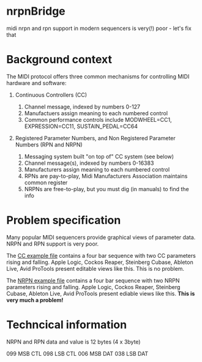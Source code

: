 # nrpnBridge
midi nrpn and rpn support in modern sequencers is very(!) poor - let's fix that

# Background context

The MIDI protocol offers three common mechanisms for controlling MIDI hardware and software:
1. Continuous Controllers (CC)
    1. Channel message, indexed by numbers 0-127
    2. Manufactuers assign meaning to each numbered control
    3. Common performance controls include MODWHEEL=CC1, EXPRESSION=CC11, SUSTAIN_PEDAL=CC64
  
2. Registered Parameter Numbers, and Non Registered Parameter Numbers (RPN and NRPN)
    1. Messaging system built "on top of" CC system (see below)
    2. Channel message(s), indexed by numbers 0-16383
    3. Manufacturers assign meaning to each numbered control 
    4. RPNs are pay-to-play, Midi Manufacturers Association maintains common register 
    5. NRPNs are free-to-play, but you must dig (in manuals) to find the info

# Problem specification

Many popular MIDI sequencers provide graphical views of parameter data. NRPN and RPN support is very poor.

The [CC example file](example_MIDI/example_CC1_2.mid) contains a four bar sequence with two CC parameters rising and falling.
Apple Logic, Cockos Reaper, Steinberg Cubase, Ableton Live, Avid ProTools present editable views like this. This is no problem.

The [NRPN example file](example_MIDI/example_NRPN1_2.mid) contains a four bar sequence with two NRPN parameters rising and falling.
Apple Logic, Cockos Reaper, Steinberg Cubase, Ableton Live, Avid ProTools present ediable views like this. **This is very much a problem!**

# Techncical information

NRPN and RPN data and value is 12 bytes (4 x 3byte) 

099 MSB CTL
098 LSB  CTL 
006 MSB DAT 
038 LSB  DAT
